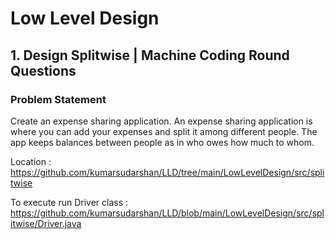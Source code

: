 # Low Level Design
## 1. Design Splitwise | Machine Coding Round Questions
### Problem Statement
Create an expense sharing application.
An expense sharing application is where you can add your expenses and split it among different people. 
The app keeps balances between people as in who owes how much to whom.

Location : https://github.com/kumarsudarshan/LLD/tree/main/LowLevelDesign/src/splitwise

To execute run Driver class : https://github.com/kumarsudarshan/LLD/blob/main/LowLevelDesign/src/splitwise/Driver.java

